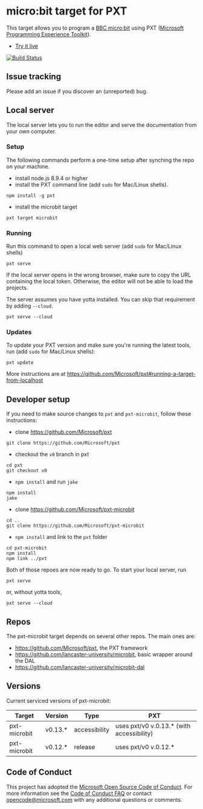 # micro:bit target for PXT

This target allows you to program a [BBC micro:bit](https://microbit.org/) using 
PXT ([Microsoft Programming Experience Toolkit](https://github.com/Microsoft/pxt)).

* [Try it live](https://makecode.microbit.org)

[![Build Status](https://travis-ci.org/Microsoft/pxt-microbit.svg?branch=master)](https://travis-ci.org/Microsoft/pxt-microbit)

## Issue tracking

Please add an issue if you discover an (unreported) bug.

## Local server

The local server lets you to run the editor and serve the documentation from your own computer.

### Setup

The following commands perform a one-time setup after synching the repo on your machine.

* install node.js 8.9.4 or higher
* install the PXT command line (add ``sudo`` for Mac/Linux shells).
```
npm install -g pxt
```
* install the microbit target
```
pxt target microbit
```

### Running

Run this command to open a local web server (add ``sudo`` for Mac/Linux shells)
```
pxt serve
```

If the local server opens in the wrong browser, make sure to copy the URL containing the local token. 
Otherwise, the editor will not be able to load the projects.

The server assumes you have yotta installed. You can skip that requirement by adding ``--cloud``.

```
pxt serve --cloud
```

### Updates

To update your PXT version and make sure you're running the latest tools, run (add ``sudo`` for Mac/Linux shells):
```
pxt update
```

More instructions are at https://github.com/Microsoft/pxt#running-a-target-from-localhost

## Developer setup

If you need to make source changes to ``pxt`` and ``pxt-microbit``, follow these instructions:

* clone https://github.com/Microsoft/pxt
```
git clone https://github.com/Microsoft/pxt
```
* checkout the ``v0`` branch in pxt
```
cd pxt
git checkout v0
```
* ``npm install`` and run ``jake``
```
npm install
jake
```
* clone https://github.com/Microsoft/pxt-microbit
```
cd ..
git clone https://github.com/Microsoft/pxt-microbit
```
* ``npm install`` and link to the ``pxt`` folder
```
cd pxt-microbit
npm install
npm link ../pxt
```

Both of those repoes are now ready to go. To start your local server, run
```
pxt serve
```
or, without yotta tools,
```
pxt serve --cloud
```

## Repos 

The pxt-microbit target depends on several other repos. The main ones are:
- https://github.com/Microsoft/pxt, the PXT framework
- https://github.com/lancaster-university/microbit, basic wrapper around the DAL
- https://github.com/lancaster-university/microbit-dal

## Versions

Current serviced versions of pxt-microbit:

| Target | Version | Type | PXT |
|---|---|---|---|
| pxt-microbit  | v0.13.\* | accessibility | uses pxt/v0 v.0.13.\* (with accessibility) |
| pxt-microbit  | v0.12.\* | release | uses pxt/v0 v.0.12.\* |

## Code of Conduct

This project has adopted the [Microsoft Open Source Code of Conduct](https://opensource.microsoft.com/codeofconduct/). For more information see the [Code of Conduct FAQ](https://opensource.microsoft.com/codeofconduct/faq/) or contact [opencode@microsoft.com](mailto:opencode@microsoft.com) with any additional questions or comments.

